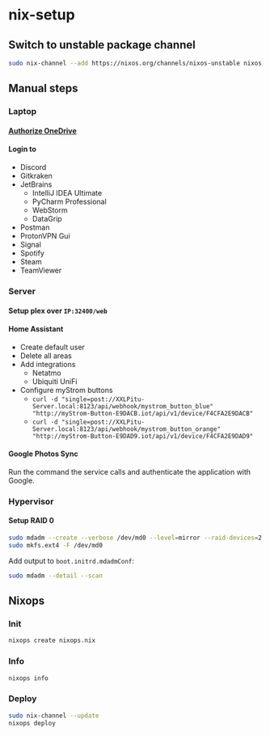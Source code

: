 # nix-setup

## Switch to unstable package channel

```bash
sudo nix-channel --add https://nixos.org/channels/nixos-unstable nixos
```

## Manual steps

### Laptop

#### [Authorize OneDrive](https://github.com/abraunegg/onedrive/blob/master/docs/USAGE.md#authorize-the-application-with-your-onedrive-account)

#### Login to

- Discord
- Gitkraken
- JetBrains
  - IntelliJ IDEA Ultimate
  - PyCharm Professional
  - WebStorm
  - DataGrip
- Postman
- ProtonVPN Gui
- Signal
- Spotify
- Steam
- TeamViewer

### Server

#### Setup plex over `IP:32400/web`

#### Home Assistant

- Create default user
- Delete all areas
- Add integrations
  - Netatmo
  - Ubiquiti UniFi
- Configure myStrom buttons
  - `curl -d "single=post://XXLPitu-Server.local:8123/api/webhook/mystrom_button_blue" "http://myStrom-Button-E9DACB.iot/api/v1/device/F4CFA2E9DACB"`
  - `curl -d "single=post://XXLPitu-Server.local:8123/api/webhook/mystrom_button_orange" "http://myStrom-Button-E9DAD9.iot/api/v1/device/F4CFA2E9DAD9"`

#### Google Photos Sync

Run the command the service calls and authenticate the application with Google.

### Hypervisor

#### Setup RAID 0

```bash
sudo mdadm --create --verbose /dev/md0 --level=mirror --raid-devices=2 /dev/sda /dev/sdb
sudo mkfs.ext4 -F /dev/md0
```

Add output to `boot.initrd.mdadmConf`:

```bash
sudo mdadm --detail --scan
```

## Nixops

### Init

```bash
nixops create nixops.nix
```

### Info

```bash
nixops info
```

### Deploy

```bash
sudo nix-channel --update
nixops deploy
```
